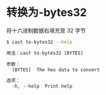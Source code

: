 # 转换为-bytes32

将十六进制数据右填充至 32 字节

```bash
$ cast to-bytes32 --help
```

```txt
用法：cast to-bytes32 [BYTES]

参数：
  [BYTES]  The hex data to convert

选项：
  -h, --help  Print help
```